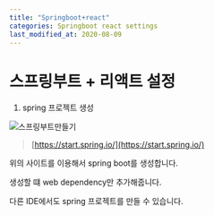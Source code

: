 ```yaml
---
title: "Springboot+react"
categories: Springboot react settings
last_modified_at: 2020-08-09
---
```


# 스프링부트 + 리액트 설정

1. spring 프로젝트 생성



![스프링부트만들기](https://i.imgur.com/TkfrUyd.png)

>[https://start.spring.io/](https://start.spring.io/)

위의 사이트를 이용해서 spring boot를 생성합니다.

생성할 떄 web dependency만 추가해줍니다.

다른 IDE에서도 spring 프로젝트를 만들 수 있습니다.




